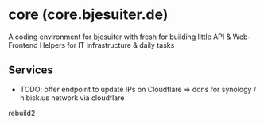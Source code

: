 # core (core.bjesuiter.de)

A coding environment for bjesuiter with fresh for building little API & Web-Frontend Helpers for IT infrastructure & daily tasks

## Services 

- TODO: offer endpoint to update IPs on Cloudflare => ddns for synology / hibisk.us network via cloudflare

rebuild2